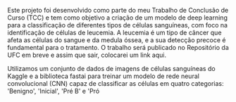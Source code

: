 Este projeto foi desenvolvido como parte do meu Trabalho de Conclusão de Curso (TCC) e tem como objetivo a criação de um modelo de deep learning para a classificação de diferentes tipos de células sanguíneas, com foco na identificação de células de leucemia. A leucemia é um tipo de câncer que afeta as células do sangue e da medula óssea, e a sua detecção precoce é fundamental para o tratamento. O trabalho será publicado no Repositório da UFC em breve e assim que sair, colocarei um link aqui.

Utilizamos um conjunto de dados de imagens de células sanguíneas do Kaggle e a biblioteca fastai para treinar um modelo de rede neural convolucional (CNN) capaz de classificar as células em quatro categorias: 'Benigno', 'Inicial', 'Pré B' e 'Pró 

